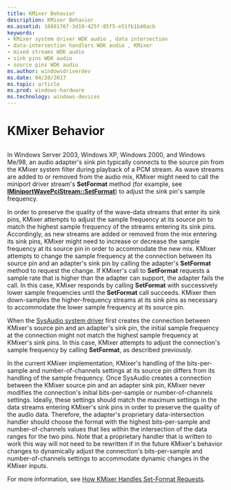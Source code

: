 ```yaml
---
title: KMixer Behavior
description: KMixer Behavior
ms.assetid: 1668176f-3d19-425f-85f5-e51fb1b40acb
keywords:
- KMixer system driver WDK audio , data intersection
- data-intersection handlers WDK audio , KMixer
- mixed streams WDK audio
- sink pins WDK audio
- source pins WDK audio
ms.author: windowsdriverdev
ms.date: 04/20/2017
ms.topic: article
ms.prod: windows-hardware
ms.technology: windows-devices
---
```


# KMixer Behavior


## <span id="kmixer_behavior"></span><span id="KMIXER_BEHAVIOR"></span>


In Windows Server 2003, Windows XP, Windows 2000, and Windows Me/98, an audio adapter's sink pin typically connects to the source pin from the KMixer system filter during playback of a PCM stream. As wave streams are added to or removed from the audio mix, KMixer might need to call the miniport driver stream's **SetFormat** method (for example, see [**IMiniportWavePciStream::SetFormat**](https://msdn.microsoft.com/library/windows/hardware/ff536732)) to adjust the sink pin's sample frequency.

In order to preserve the quality of the wave-data streams that enter its sink pins, KMixer attempts to adjust the sample frequency at its source pin to match the highest sample frequency of the streams entering its sink pins. Accordingly, as new streams are added or removed from the mix entering its sink pins, KMixer might need to increase or decrease the sample frequency at its source pin in order to accommodate the new mix. KMixer attempts to change the sample frequency at the connection between its source pin and an adapter's sink pin by calling the adapter's **SetFormat** method to request the change. If KMixer's call to **SetFormat** requests a sample rate that is higher than the adapter can support, the adapter fails the call. In this case, KMixer responds by calling **SetFormat** with successively lower sample frequencies until the **SetFormat** call succeeds. KMixer then down-samples the higher-frequency streams at its sink pins as necessary to accommodate the lower sample frequency at its source pin.

When the [SysAudio system driver](kernel-mode-wdm-audio-components.md#sysaudio_system_driver) first creates the connection between KMixer's source pin and an adapter's sink pin, the initial sample frequency at the connection might not match the highest sample frequency at KMixer's sink pins. In this case, KMixer attempts to adjust the connection's sample frequency by calling **SetFormat**, as described previously.

In the current KMixer implementation, KMixer's handling of the bits-per-sample and number-of-channels settings at its source pin differs from its handling of the sample frequency. Once SysAudio creates a connection between the KMixer source pin and an adapter sink pin, KMixer never modifies the connection's initial bits-per-sample or number-of-channels settings. Ideally, these settings should match the maximum settings in the data streams entering KMixer's sink pins in order to preserve the quality of the audio data. Therefore, the adapter's proprietary data-intersection handler should choose the format with the highest bits-per-sample and number-of-channels values that lies within the intersection of the data ranges for the two pins. Note that a proprietary handler that is written to work this way will not need to be rewritten if in the future KMixer's behavior changes to dynamically adjust the connection's bits-per-sample and number-of-channels settings to accommodate dynamic changes in the KMixer inputs.

For more information, see [How KMixer Handles Set-Format Requests](how-kmixer-handles-set-format-requests.md).

 

 




